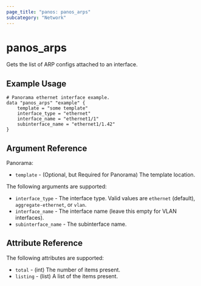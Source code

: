 ```yaml
---
page_title: "panos: panos_arps"
subcategory: "Network"
---
```


# panos_arps

Gets the list of ARP configs attached to an interface.


## Example Usage

```hcl
# Panorama ethernet interface example.
data "panos_arps" "example" {
    template = "some template"
    interface_type = "ethernet"
    interface_name = "ethernet1/1"
    subinterface_name = "ethernet1/1.42"
}
```


## Argument Reference

Panorama:

* `template` - (Optional, but Required for Panorama) The template location.

The following arguments are supported:

* `interface_type` - The interface type.  Valid values are `ethernet` (default),
  `aggregate-ethernet`, or `vlan`.
* `interface_name` - The interface name (leave this empty for VLAN interfaces).
* `subinterface_name` - The subinterface name.


## Attribute Reference

The following attributes are supported:

* `total` - (int) The number of items present.
* `listing` - (list) A list of the items present.
